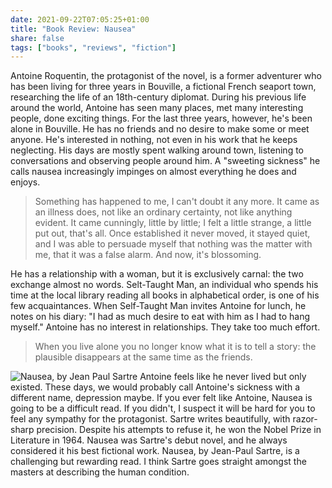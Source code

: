```yaml
---
date: 2021-09-22T07:05:25+01:00
title: "Book Review: Nausea"
share: false
tags: ["books", "reviews", "fiction"]
---
```

Antoine Roquentin, the protagonist of the novel, is a former adventurer who has
been living for three years in Bouville, a fictional French seaport town,
researching the life of an 18th-century diplomat. During his previous life
around the world, Antoine has seen many places, met many interesting people,
done exciting things. For the last three years, however, he's been alone in
Bouville. He has no friends and no desire to make some or meet anyone. He's
interested in nothing, not even in his work that he keeps neglecting. His days
are mostly spent walking around town, listening to conversations and observing
people around him. A "sweeting sickness" he calls nausea increasingly impinges
on almost everything he does and enjoys. 

> Something has happened to me, I can't doubt it any more. It came as an
> illness does, not like an ordinary certainty, not like anything evident. It
> came cunningly, little by little; I felt a little strange, a little put out,
> that's all. Once established it never moved, it stayed quiet, and I was able
> to persuade myself that nothing was the matter with me, that it was a false
> alarm. And now, it's blossoming.

He has a relationship with a woman, but it is exclusively carnal: the two
exchange almost no words. Selt-Taught Man, an individual who spends his time at
the local library reading all books in alphabetical order, is one of his few
acquaintances. When Self-Taught Man invites Antoine for lunch, he notes on his
diary: "I had as much desire to eat with him as I had to hang myself." Antoine
has no interest in relationships. They take too much effort.

> When you live alone you no longer know what it is to tell a story: the
> plausible disappears at the same time as the friends.

![Nausea, by Jean Paul Sartre](/images/nausea.jpg#right)
Antoine feels like he never lived but only existed. These days, we would
probably call Antoine's sickness with a different name, depression maybe. If
you ever felt like Antoine, Nausea is going to be a difficult read. If you
didn't, I suspect it will be hard for you to feel any sympathy for the
protagonist. Sartre writes beautifully, with razor-sharp precision. Despite his
attempts to refuse it, he won the Nobel Prize in Literature in 1964. Nausea was
Sartre's debut novel, and he always considered it his best fictional work.
Nausea, by Jean-Paul Sartre, is a challenging but rewarding read. I think
Sartre goes straight amongst the masters at describing the human condition.



 [rss]: https://nicolaiarocci.com/index.xml
 [tw]: http://twitter.com/nicolaiarocci
 [nl]: https://buttondown.email/nicolaiarocci
